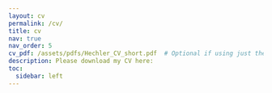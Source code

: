 ```yaml
---
layout: cv
permalink: /cv/
title: cv
nav: true
nav_order: 5
cv_pdf: /assets/pdfs/Hechler_CV_short.pdf  # Optional if using just the embed
description: Please download my CV here:
toc:
  sidebar: left
---
```

